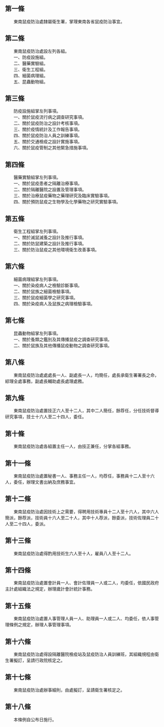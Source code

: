 第一條 
-------
　　東南鼠疫防治處隸屬衛生署，掌理東南各省鼠疫防治事宜。  


第二條 
-------
　　東南鼠疫防治處設左列各組。  
　　一、防疫設施組。  
　　二、醫藥實驗組。  
　　三、衛生工程組。  
　　四、細菌病理組。  
　　五、昆蟲動物組。  


第三條 
-------
　　防疫設施組掌左列事項。  
　　一、關於鼠疫流行病之調查研究事項。  
　　二、關於鼠疫防治之設計考核事項。  
　　三、關於疫情統計及工作報告事項。  
　　四、關於鼠疫防治人員之訓練事項。  
　　五、關於交通檢疫之設計實施事項。  
　　六、關於鼠疫管制之其他緊急措施事項。  


第四條 
-------
　　醫藥實驗組掌左列事項。  
　　一、關於鼠疫患者之隔離治療事項。  
　　二、關於隔離醫院之設置及管理事項。  
　　三、關於治療鼠疫藥物之藥理研究及臨床實驗事項。  
　　四、關於預防鼠疫之生物學及化學藥物之研究實驗事項。  


第五條 
-------
　　衛生工程組掌左列事項。  
　　一、關於滅鼠滅蚤之設計及推行事項。  
　　二、關於防鼠建築之設計及推行事項。  
　　三、關於防治鼠疫之其他環境衛生改善事項。  


第六條 
-------
　　細菌病理組掌左列事項。  
　　一、關於染疫病人之檢驗診斷事項。  
　　二、關於鼠族之細菌檢驗事項。  
　　三、關於鼠疫細菌學之研究事項。  
　　四、關於染疫病人及鼠族之病理檢驗事項。  


第七條 
-------
　　昆蟲動物組掌左列事項。  
　　一、關於蚤類之鑑別及其傳播鼠疫之調查研究事項。  
　　二、關於鼠族及其他傳播鼠疫動物之調查研究事項。  


第八條 
-------
　　東南鼠疫防治處處處長一人、副處長一人，均簡任，處長承衛生署署長之命，綜理全處事務，副處長輔助處長處理處務。  


第九條 
-------
　　東南鼠疫防治處置技正六人至十二人，其中二人簡任，餘荐任，分任技術督導研究事項，技士十六人至二十四人，委任。  


第十條 
-------
　　東南鼠疫防治處各組置主任一人，由技正兼任，分掌各組事務。  


第十一條 
---------
　　東南鼠疫防治處置秘書一人、事務主任一人，均荐任，事務員十二人至十六人，委任，辦理文書出納及庶務事宜。  


第十二條 
---------
　　東南鼠疫防治處因技術上之需要，得聘用技術專員十二人至十六人，其中六人簡派，餘荐派，技術員十六人至二十人，其中十人荐派，餘委派，技術佐理員二十人至二十四人，委派。  


第十三條 
---------
　　東南鼠疫防治處得酌用技術生六人至十人，雇員八人至十二人。  


第十四條 
---------
　　東南鼠疫防治處置會計員一人、會計佐理員一人或二人，均委任，依國民政府主計處組織法之規定，辦理歲計會計統計事務。  


第十五條 
---------
　　東南鼠疫防治處置人事管理人員一人、助理員一人或二人、均委任，依人事管理條例之規定，辦理人事管理事項。  


第十六條 
---------
　　東南鼠疫防治處得設隔離醫院檢疫站及鼠疫防治人員訓練班，其組織規程由衛生署擬訂，呈請行政院核定之。  


第十七條 
---------
　　東南鼠疫防治處辦事細則，由處擬訂，呈請衛生署核定之。  


第十八條 
---------
　　本條例自公布日施行。